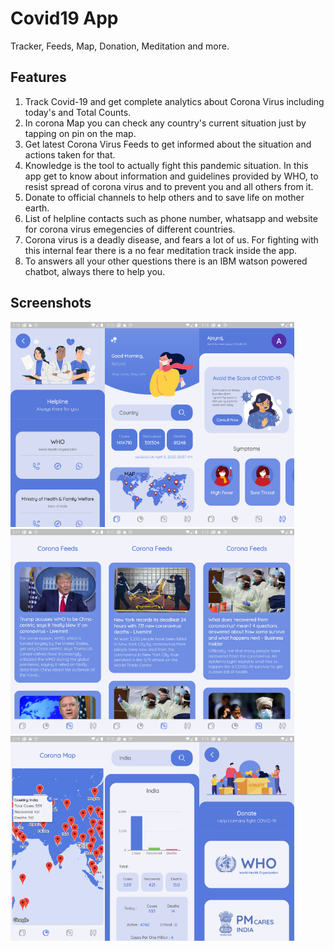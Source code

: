 # Covid19 App

Tracker, Feeds, Map, Donation, Meditation and more.

## Features

<ol type="1">
  <li>Track Covid-19 and get complete analytics about Corona Virus including today's and Total Counts.</li>
  <li>In corona Map you can check any country's current situation just by tapping on pin on the map.</li>
  <li>Get latest Corona Virus Feeds to get informed about the situation and actions taken for that.</li>
  <li>Knowledge is the tool to actually fight this pandemic situation. In this app get to know about information and guidelines provided by WHO, to resist spread of corona virus and to prevent you and all others from it.</li>
  <li>Donate to official channels to help others and to save life on mother earth.</li>
  <li>List of helpline contacts such as phone number, whatsapp and website for corona virus emegencies of different countries.</li>
  <li>Corona virus is a deadly disease, and fears a lot of us. For fighting with this internal fear there is a no fear meditation track inside the app.</li>
  <li>To answers all your other questions there is an IBM watson powered chatbot, always there to help you.</li>
</ol>

## Screenshots

<img src='/Screenshots/Covid-19 (1).png' align='left' width='30%'>
<img src='/Screenshots/Covid-19 (2).png' align='left' width='30%'>
<img src='/Screenshots/Covid-19 (3).png' width='30%'>

<img src='/Screenshots/Covid-19 (4).png' align='left' width='30%'>
<img src='/Screenshots/Covid-19 (5).png' align='left' width='30%'>
<img src='/Screenshots/Covid-19 (6).png' width='30%'>

<img src='/Screenshots/Covid-19 (7).png' align='left' width='30%'>
<img src='/Screenshots/Covid-19 (8).png' align='left' width='30%'>
<img src='/Screenshots/Covid-19 (9).png' width='30%'>
